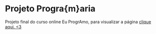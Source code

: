 # Projeto Progra{m}aria

Projeto final do curso online Eu ProgrAmo, 
 para visualizar a página <a href=“https://danielleoms.github.io/PrograMaria/“> clique aqui. <3</a>
